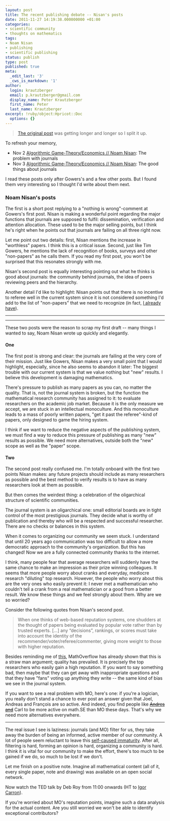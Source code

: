 ```yaml
---
layout: post
title: The recent publishing debate -- Nisan's posts
date: 2011-11-27 14:19:38.000000000 +01:00
categories:
- scientific community
- thoughts on mathematics
tags:
- Noam Nisan
- publishing
- scientific publishing
status: publish
type: post
published: true
meta:
  _edit_last: '3'
  _cws_is_markdown: '1'
author:
  login: krautzberger
  email: p.krautzberger@gmail.com
  display_name: Peter Krautzberger
  first_name: Peter
  last_name: Krautzberger
excerpt: !ruby/object:Hpricot::Doc
  options: {}
---
```


> [The original post](http://boolesrings.org/krautzberger/2011/11/26/the-recent-publishing-debate-a-timeline/) was getting longer and longer so I split it up.

To refresh your memory,

*   Nov 2 [Algorithmic Game-Theory/Economics // Noam Nisan](http://agtb.wordpress.com/2011/11/02/the-problem-with-journals/): The problem with journals
*   Nov 3 [Algorithmic Game-Theory/Economics // Noam Nisan](http://agtb.wordpress.com/2011/11/03/the-good-things-about-journals/): The good things about journals

I read these posts only after Gowers's and a few other posts. But I found them very interesting so I thought I'd write about them next.

### Noam Nisan's posts

The first is a short post replying to a "nothing is wrong"-comment at Gowers's first post. Nisan is making a wonderful point regarding the major functions that journals are supposed to fulfil: dissemination, verification and attention allocation. These used to be the major selling points, but I think he's right when he points out that journals are failing on all three right now.

Let me point out two details: first, Nisan mentions the increase in "worthless" papers. I think this is a critical issue. Second, just like Tim Gowers, he mentions the lack of recognition of books, surveys and other "non-papers" as he calls them. If you read my first post, you won't be surprised that this resonates strongly with me.

Nisan's second post is equally interesting pointing out what he thinks is good about journals: the community behind journals, the idea of peers reviewing peers and the hierarchy.

Another detail I'd like to highlight: Nisan points out that there is no incentive to referee well in the current system since it is not considered something I'd add to the list of "non-papers" that we need to recognize (in fact, [I already have](http://boolesrings.org/krautzberger/2011/07/17/the-mathematicians-homepage-can-it-be-more/)).

* * *

* * *

These two posts were the reason to scrap my first draft -- many things I wanted to say, Noam Nisan wrote up quickly and elegantly.

#### One

The first post is strong and clear: the journals are failing at the very core of their mission. Just like Gowers, Nisan makes a very small point that I would highlight, especially, since he also seems to abandon it later: The biggest trouble with our current system is that we value nothing but "new" results. I believe this development is damaging mathematics.

There's pressure to publish as many papers as you can, no matter the quality. That is, not the journal system is broken, but the function the mathematical research community has assigned to it: to evaluate researchers on the academic job market. Because it is the only measure we accept, we are stuck in an intellectual monoculture. And this monoculture leads to a mass of poorly written papers, "get it past the referee"-kind of papers, only designed to game the hiring system.

I think if we want to reduce the negative aspects of the publishing system, we must find a way to reduce this pressure of publishing as many "new" results as possible. We need more alternatives, outside both the "new" scope as well as the "paper" scope.

#### Two

The second post really confused me. I'm totally onboard with the first two points Nisan makes: any future projects should include as many researchers as possible and the best method to verify results is to have as many researchers look at them as possible.

But then comes the weirdest thing: a celebration of the oligarchical structure of scientific communities.

The journal system is an oligarchical one: small editorial boards are in tight control of the most prestigious journals. They decide what is worthy of publication and thereby who will be a respected and successful researcher. There are no checks or balances in this system.

When it comes to organizing our community we seem stuck. I understand that until 20 years ago communication was too difficult to allow a more democratic approach to the community's organization. But this has changed! Now we are a fully connected community thanks to the internet.

I think, many people fear that average researchers will suddenly have the same chance to make an impression as their prize winning colleagues. It seems that more people worry about cranks and everyday, mediocre research "diluting" top research. However, the people who worry about this are the very ones who easily prevent it: I never met a mathematician who couldn't tell a crank from a real mathematician or a good from a better result. We know these things and we feel strongly about them. Why are we so worried?

Consider the following quotes from Nisan's second post.

> When one thinks of web-based reputation systems, one shudders at the thought of papers being evaluated by popular vote rather than by trusted experts. [...] any “decisions”, rankings, or scores must take into account the identity of the recommender/voter/referee/commenter, giving more weight to those with higher reputation.

Besides reminding me of [this](http://en.wikipedia.org/wiki/Prussian_three-class_franchise), MathOverflow has already shown that this is a straw man argument; quality has prevailed. It is precisely the top researchers who easily gain a high reputation. If you want to say something bad, then maybe that they can get away with inappropriate questions and that they have "fans" voting up anything they write -- the same kind of bias we see in the journal system.

If you want to see a real problem with MO, here's one: if you're a logician, you really don't stand a chance to ever post an answer given that Joel, Andreas and François are so active. And indeed, you find people like <del datetime="2011-11-28T05:01:14+00:00">[Andres and](http://j.mp/uP7Yh0)</del> Carl to be more active on math.SE than MO these days. That's why we need more alternatives everywhere.

* * *

The real issue I see is laziness: journals (and MO) filter for us, they take away the burden of being an informed, active member of our community. A lot of people seem reluctant to leave this [self-caused immaturity](http://en.wikiquote.org/wiki/Immanuel_Kant#What_is_Enlightenment.3F_.281784.29). After all, filtering is hard, forming an opinion is hard, organizing a community is hard. I think it is vital for our community to make the effort, there's too much to be gained if we do, so much to be lost if we don't.

Let me finish on a positive note. Imagine all mathematical content (all of it, every single paper, note and drawing) was available on an open social network.

Now watch the TED talk by Deb Roy from 11:00 onwards (HT to [Igor Carron](http://nuit-blanche.blogspot.com/2011/11/low-rank-language-acquisition.html?utm_source=feedburner&utm_medium=feed&utm_campaign=Feed%3A+blogspot%2FwCeDd+%28Nuit+Blanche%29)).

If you're worried about MO's reputation points, imagine such a data analysis for the actual content. Are you still worried we won't be able to identify exceptional contributors?